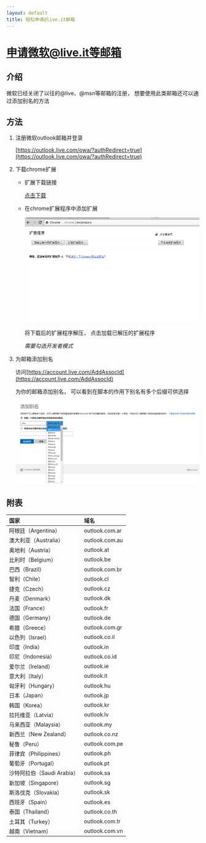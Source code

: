 ```yaml
---
layout: default
title: 轻松申请@live.it邮箱
---
```


申请微软@live.it等邮箱
====

介绍
----

微软已经关闭了以往的@live、@msn等邮箱的注册， 想要使用此类邮箱还可以通过添加别名的方法

方法
----

1. 注册微软outlook邮箱并登录 

    [https://outlook.live.com/owa/?authRedirect=true](https://outlook.live.com/owa/?authRedirect=true)

2. 下载chrome扩展

    * 扩展下载链接

        [点击下载](https://github.com/geniusC/ctoy/raw/master/microsoft%20email/wrap.zip)
        
    * 在chrome扩展程序中添加扩展

        ![添加扩展](/assets/image/20170911/screenshot.png)

        将下载后的扩展程序解压， 点击加载已解压的扩展程序 

        *需要勾选开发者模式*

3. 为邮箱添加别名

    访问[https://account.live.com/AddAssocId](https://account.live.com/AddAssocId)
    
    为你的邮箱添加别名， 可以看到在脚本的作用下别名有多个后缀可供选择

    ![添加别名](/assets/image/20170911/chose.png)


附表
----

| 国家  | 	域名 |
| :---- | :---- |
|阿根廷（Argentina）	| outlook.com.ar|
|澳大利亚（Australia）	| outlook.com.au|
|奥地利（Austria）	| outlook.at|
|比利时（Belgium）	| outlook.be|
|巴西（Brazil）	| outlook.com.br|
|智利（Chile）	| outlook.cl|
|捷克（Czech）	| outlook.cz|
|丹麦（Denmark）	| outlook.dk|
|法国（France）	| outlook.fr|
|德国（Germany）	| outlook.de|
|希腊（Greece）	| outlook.com.gr|
|以色列（Israel）	| outlook.co.il|
|印度（India）	| outlook.in|
|印尼（Indonesia）	| outlook.co.id|
|爱尔兰（Ireland）	| outlook.ie|
|意大利（Italy）	| outlook.it|
|匈牙利（Hungary）	| outlook.hu|
|日本（Japan）	| outlook.jp|
|韩国（Korea）	| outlook.kr|
|拉托维亚（Latvia）	| outlook.lv|
|马来西亚（Malaysia）	| outlook.my|
|新西兰（New Zealand）	| outlook.co.nz|
|秘鲁（Peru）	| outlook.com.pe|
|菲律宾（Philippines）	| outlook.ph|
|葡萄牙（Portugal）	| outlook.pt|
|沙特阿拉伯（Saudi Arabia）	| outlook.sa|
|新加坡（Singapore）	| outlook.sg|
|斯洛伐克（Slovakia）	| outlook.sk|
|西班牙（Spain）	| outlook.es|
|泰国（Thailand）	| outlook.co.th|
|土耳其（Turkey）	| outlook.com.tr|
|越南（Vietnam）	| outlook.com.vn|
